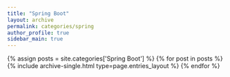 ```yaml
---
title: "Spring Boot"
layout: archive
permalink: categories/spring
author_profile: true
sidebar_main: true
---
```



{% assign posts = site.categories['Spring Boot'] %}
{% for post in posts %} {% include archive-single.html type=page.entries_layout %} {% endfor %}